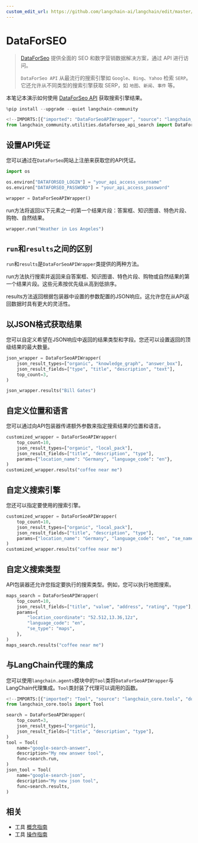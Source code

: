 ```yaml
---
custom_edit_url: https://github.com/langchain-ai/langchain/edit/master/docs/docs/integrations/tools/dataforseo.ipynb
---
```

# DataForSEO

>[DataForSeo](https://dataforseo.com/) 提供全面的 SEO 和数字营销数据解决方案，通过 API 进行访问。
>
>`DataForSeo API` 从最流行的搜索引擎如 `Google`、`Bing`、`Yahoo` 检索 `SERP`。它还允许从不同类型的搜索引擎获取 SERP，如 `地图`、`新闻`、`事件` 等。

本笔记本演示如何使用 [DataForSeo API](https://dataforseo.com/apis) 获取搜索引擎结果。


```python
%pip install --upgrade --quiet langchain-community
```


```python
<!--IMPORTS:[{"imported": "DataForSeoAPIWrapper", "source": "langchain_community.utilities.dataforseo_api_search", "docs": "https://python.langchain.com/api_reference/community/utilities/langchain_community.utilities.dataforseo_api_search.DataForSeoAPIWrapper.html", "title": "DataForSEO"}]-->
from langchain_community.utilities.dataforseo_api_search import DataForSeoAPIWrapper
```

## 设置API凭证

您可以通过在`DataForSeo`网站上注册来获取您的API凭证。


```python
import os

os.environ["DATAFORSEO_LOGIN"] = "your_api_access_username"
os.environ["DATAFORSEO_PASSWORD"] = "your_api_access_password"

wrapper = DataForSeoAPIWrapper()
```

run方法将返回以下元素之一的第一个结果片段：答案框、知识图谱、特色片段、购物、自然结果。


```python
wrapper.run("Weather in Los Angeles")
```

## `run`和`results`之间的区别
`run`和`results`是`DataForSeoAPIWrapper`类提供的两种方法。

run方法执行搜索并返回来自答案框、知识图谱、特色片段、购物或自然结果的第一个结果片段。这些元素按优先级从高到低排序。

results方法返回根据包装器中设置的参数配置的JSON响应。这允许您在从API返回数据时具有更大的灵活性。

## 以JSON格式获取结果
您可以自定义希望在JSON响应中返回的结果类型和字段。您还可以设置返回的顶级结果的最大数量。


```python
json_wrapper = DataForSeoAPIWrapper(
    json_result_types=["organic", "knowledge_graph", "answer_box"],
    json_result_fields=["type", "title", "description", "text"],
    top_count=3,
)
```


```python
json_wrapper.results("Bill Gates")
```

## 自定义位置和语言
您可以通过向API包装器传递额外参数来指定搜索结果的位置和语言。


```python
customized_wrapper = DataForSeoAPIWrapper(
    top_count=10,
    json_result_types=["organic", "local_pack"],
    json_result_fields=["title", "description", "type"],
    params={"location_name": "Germany", "language_code": "en"},
)
customized_wrapper.results("coffee near me")
```

## 自定义搜索引擎
您还可以指定要使用的搜索引擎。


```python
customized_wrapper = DataForSeoAPIWrapper(
    top_count=10,
    json_result_types=["organic", "local_pack"],
    json_result_fields=["title", "description", "type"],
    params={"location_name": "Germany", "language_code": "en", "se_name": "bing"},
)
customized_wrapper.results("coffee near me")
```

## 自定义搜索类型
API包装器还允许您指定要执行的搜索类型。例如，您可以执行地图搜索。


```python
maps_search = DataForSeoAPIWrapper(
    top_count=10,
    json_result_fields=["title", "value", "address", "rating", "type"],
    params={
        "location_coordinate": "52.512,13.36,12z",
        "language_code": "en",
        "se_type": "maps",
    },
)
maps_search.results("coffee near me")
```

## 与LangChain代理的集成
您可以使用`langchain.agents`模块中的`Tool`类将`DataForSeoAPIWrapper`与LangChain代理集成。`Tool`类封装了代理可以调用的函数。


```python
<!--IMPORTS:[{"imported": "Tool", "source": "langchain_core.tools", "docs": "https://python.langchain.com/api_reference/core/tools/langchain_core.tools.simple.Tool.html", "title": "DataForSEO"}]-->
from langchain_core.tools import Tool

search = DataForSeoAPIWrapper(
    top_count=3,
    json_result_types=["organic"],
    json_result_fields=["title", "description", "type"],
)
tool = Tool(
    name="google-search-answer",
    description="My new answer tool",
    func=search.run,
)
json_tool = Tool(
    name="google-search-json",
    description="My new json tool",
    func=search.results,
)
```


## 相关

- 工具 [概念指南](/docs/concepts/#tools)
- 工具 [操作指南](/docs/how_to/#tools)
